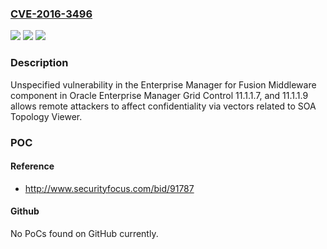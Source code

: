 ### [CVE-2016-3496](https://cve.mitre.org/cgi-bin/cvename.cgi?name=CVE-2016-3496)
![](https://img.shields.io/static/v1?label=Product&message=n%2Fa&color=blue)
![](https://img.shields.io/static/v1?label=Version&message=n%2Fa&color=blue)
![](https://img.shields.io/static/v1?label=Vulnerability&message=n%2Fa&color=brighgreen)

### Description

Unspecified vulnerability in the Enterprise Manager for Fusion Middleware component in Oracle Enterprise Manager Grid Control 11.1.1.7, and 11.1.1.9 allows remote attackers to affect confidentiality via vectors related to SOA Topology Viewer.

### POC

#### Reference
- http://www.securityfocus.com/bid/91787

#### Github
No PoCs found on GitHub currently.

